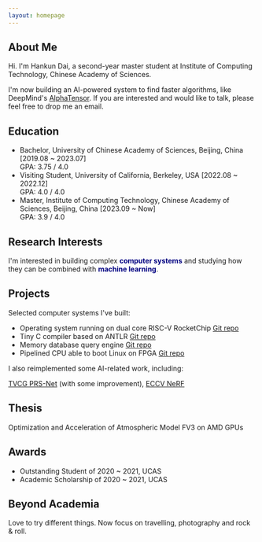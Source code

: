 ```yaml
---
layout: homepage
---
```


## About Me

Hi. I'm Hankun Dai, a second-year master student at Institute of Computing Technology, Chinese Academy of Sciences.

I'm now building an AI-powered system to find faster algorithms, like DeepMind's [AlphaTensor](https://deepmind.google/discover/blog/discovering-novel-algorithms-with-alphatensor/). If you are interested and would like to talk, please feel free to drop me an email.

## Education

- Bachelor, University of Chinese Academy of Sciences, Beijing, China [2019.08 ~ 2023.07]
  <br>
 GPA: 3.75 / 4.0
  <br>
- Visiting Student, University of California, Berkeley, USA [2022.08 ~ 2022.12]
  <br>
 GPA: 4.0 / 4.0
  <br>
- Master, Institute of Computing Technology, Chinese Academy of Sciences, Beijing, China [2023.09 ~ Now]
  <br>
 GPA: 3.9 / 4.0
  <br>

## Research Interests

I'm interested in building complex <font color="navy">**computer systems**</font> and studying how they can be combined with <font color="navy">**machine learning**</font>.

## Projects

Selected computer systems I've built:

- Operating system running on dual core RISC-V RocketChip [Git repo](https://github.com/D-Hank/UCAS-OSLAB)
- Tiny C compiler based on ANTLR [Git repo](https://github.com/D-Hank/UCAS-Compiler)
- Memory database query engine [Git repo](https://github.com/D-Hank/UCAS-Database-System)
- Pipelined CPU able to boot Linux on FPGA [Git repo](https://github.com/D-Hank/UCAS-Computer-Architecture)

I also reimplemented some AI-related work, including:

[TVCG PRS-Net](https://github.com/D-Hank/PRS-Net) (with some improvement), [ECCV NeRF](https://github.com/D-Hank/NeRF-tiny)

## Thesis

Optimization and Acceleration of Atmospheric Model FV3 on AMD GPUs

## Awards

- Outstanding Student of 2020 ~ 2021, UCAS
- Academic Scholarship of 2020 ~ 2021, UCAS

## Beyond Academia

Love to try different things. Now focus on travelling, photography and rock & roll.
